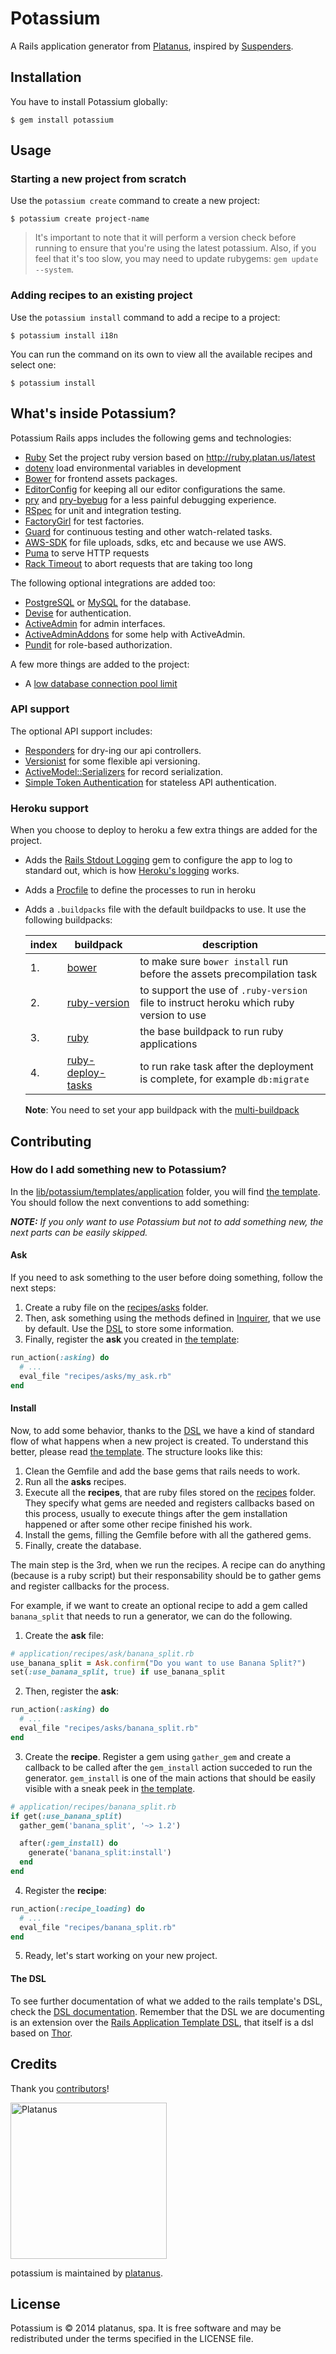 # Potassium

A Rails application generator from [Platanus](https://github.com/platanus), inspired by [Suspenders](https://github.com/thoughtbot/suspenders).

## Installation

You have to install Potassium globally:

    $ gem install potassium

## Usage

### Starting a new project from scratch

Use the `potassium create` command to create a new project:

    $ potassium create project-name

> It's important to note that it will perform a version check before running to ensure that you're using the latest potassium. Also, if you feel that it's too slow, you may need to update rubygems: `gem update --system`.

### Adding recipes to an existing project

Use the `potassium install` command to add a recipe to a project:

    $ potassium install i18n

You can run the command on its own to view all the available recipes and select one:

    $ potassium install

## What's inside Potassium?

Potassium Rails apps includes the following gems and technologies:

- [Ruby](https://www.ruby-lang.org) Set the project ruby version based on http://ruby.platan.us/latest
- [dotenv](https://github.com/bkeepers/dotenv) load environmental variables in development
- [Bower](http://bower.io) for frontend assets packages.
- [EditorConfig](http://editorconfig.org) for keeping all our editor configurations the same.
- [pry](http://pryrepl.org) and [pry-byebug](https://github.com/deivid-rodriguez/pry-byebug) for a less painful debugging experience.
- [RSpec](http://rspec.info) for unit and integration testing.
- [FactoryGirl](https://github.com/thoughtbot/factory_girl) for test factories.
- [Guard](http://guardgem.org) for continuous testing and other watch-related tasks.
- [AWS-SDK](https://github.com/aws/aws-sdk-ruby) for file uploads, sdks, etc and because we use AWS.
- [Puma](https://github.com/puma/puma) to serve HTTP requests
- [Rack Timeout](https://github.com/heroku/rack-timeout) to abort requests that are
  taking too long

The following optional integrations are added too:

- [PostgreSQL](http://www.postgresql.org) or [MySQL](https://www.mysql.com) for the database.
- [Devise](https://github.com/plataformatec/devise) for authentication.
- [ActiveAdmin](http://activeadmin.info) for admin interfaces.
- [ActiveAdminAddons](https://github.com/platanus/activeadmin_addons) for some help with ActiveAdmin.
- [Pundit](https://github.com/elabs/pundit) for role-based authorization.

A few more things are added to the project:

- A [low database connection pool limit][pool]

[pool]: https://devcenter.heroku.com/articles/concurrency-and-database-connections

### API support

The optional API support includes:

- [Responders](https://github.com/plataformatec/responders) for dry-ing our api controllers.
- [Versionist](https://github.com/bploetz/versionist) for some flexible api versioning.
- [ActiveModel::Serializers](https://github.com/rails-api/active_model_serializers) for record serialization.
- [Simple Token Authentication](https://github.com/gonzalo-bulnes/simple_token_authentication) for stateless API authentication.

### Heroku support

When you choose to deploy to heroku a few extra things are added for the project.

- Adds the [Rails Stdout Logging][logging-gem] gem
  to configure the app to log to standard out,
  which is how [Heroku's logging][heroku-logging] works.
- Adds a [Procfile][procfile] to define the processes to run in heroku
- Adds a `.buildpacks` file with the default buildpacks to use. It use the
  following buildpacks:

  | index | buildpack | description |
  |-------|-----------|-------------|
  | 1.    | [bower][heroku-buildpack-bower] | to make sure `bower install` run before the assets precompilation task |
  | 2.    | [ruby-version][heroku-buildpack-ruby-version] | to support the use of `.ruby-version` file to instruct heroku which ruby version to use |
  | 3.    | [ruby][heroku-buildpack-ruby] | the base buildpack to run ruby applications |
  | 4.    | [ruby-deploy-tasks][buildpack-deploy-tasks] | to run rake task after the deployment is complete, for example `db:migrate` |

  **Note**: You need to set your app buildpack with the [multi-buildpack][heroku-buildpack-multi]

[logging-gem]: https://github.com/heroku/rails_stdout_logging
[heroku-logging]: https://devcenter.heroku.com/articles/logging#writing-to-your-log
[procfile]: https://devcenter.heroku.com/articles/procfile
[heroku-buildpack-ruby-version]: http://github.com/platanus/heroku-buildpack-ruby-version
[heroku-buildpack-bower]: http://github.com/platanus/heroku-buildpack-bower
[heroku-buildpack-ruby]: http://github.com/heroku/heroku-buildpack-ruby
[heroku-buildpack-multi]: http://github.com/ddollar/heroku-buildpack-multi
[buildpack-deploy-tasks]: http://github.com/gunpowderlabs/buildpack-ruby-rake-deploy-tasks

## Contributing

### How do I add something new to Potassium?

In the [lib/potassium/templates/application](lib/potassium/templates/application) folder, you will find [the template](lib/potassium/templates/application/template.rb). You should follow the next conventions to add something:

*__NOTE:__ If you only want to use Potassium but not to add something new, the next parts can be easily skipped.*

#### Ask

If you need to ask something to the user before doing something, follow the next steps:

1. Create a ruby file on the [recipes/asks](lib/potassium/templates/application/recipes/asks) folder.
2. Then, ask something using the methods defined in [Inquirer](https://github.com/arlimus/inquirer.rb), that we use by default. Use the [DSL](docs/dsl.md) to store some information.
3. Finally, register the **ask** you created in [the template](lib/potassium/templates/application/template.rb):

  ```ruby
  run_action(:asking) do
    # ...
    eval_file "recipes/asks/my_ask.rb"
  end
  ```

#### Install

Now, to add some behavior, thanks to the [DSL](docs/dsl.md) we have a kind of standard flow of what happens when a new project is created. To understand this better, please read [the template](lib/potassium/templates/application/template.rb). The structure looks like this:

1. Clean the Gemfile and add the base gems that rails needs to work.
2. Run all the **asks** recipes.
3. Execute all the **recipes**, that are ruby files stored on the [recipes](lib/potassium/templates/application/recipes) folder. They specify what gems are needed and registers callbacks based on this process, usually to execute things after the gem installation happened or after some other recipe finished his work.
4. Install the gems, filling the Gemfile before with all the gathered gems.
5. Finally, create the database.

The main step is the 3rd, when we run the recipes. A recipe can do anything (because is a ruby script) but their responsability should be to gather gems and register callbacks for the process.

For example, if we want to create an optional recipe to add a gem called `banana_split` that needs to run a generator, we can do the following.

1. Create the **ask** file:

  ```ruby
  # application/recipes/ask/banana_split.rb
  use_banana_split = Ask.confirm("Do you want to use Banana Split?")
  set(:use_banana_split, true) if use_banana_split
  ```

2. Then, register the **ask**:

  ```ruby
  run_action(:asking) do
    # ...
    eval_file "recipes/asks/banana_split.rb"
  end
  ```

3. Create the **recipe**. Register a gem using `gather_gem` and create a callback to be called after the `gem_install` action succeded to run the generator. `gem_install` is one of the main actions that should be easily visible with a sneak peek in [the template](lib/potassium/templates/application/template.rb).

  ```ruby
  # application/recipes/banana_split.rb
  if get(:use_banana_split)
    gather_gem('banana_split', '~> 1.2')

    after(:gem_install) do
      generate('banana_split:install')
    end
  end
  ```

4. Register the **recipe**:

  ```ruby
  run_action(:recipe_loading) do
    # ...
    eval_file "recipes/banana_split.rb"
  end
  ```

5. Ready, let's start working on your new project.

#### The DSL

To see further documentation of what we added to the rails template's DSL, check the [DSL documentation](docs/dsl.md). Remember that the DSL we are documenting is an extension over the [Rails Application Template DSL](http://edgeguides.rubyonrails.org/rails_application_templates.html), that itself is a dsl based on [Thor](https://github.com/erikhuda/thor/wiki).

## Credits

Thank you [contributors](https://github.com/platanus/potassium/graphs/contributors)!

<img src="http://platan.us/gravatar_with_text.png" alt="Platanus" width="250"/>

potassium is maintained by [platanus](http://platan.us).

## License

Potassium is © 2014 platanus, spa. It is free software and may be redistributed under the terms specified in the LICENSE file.

